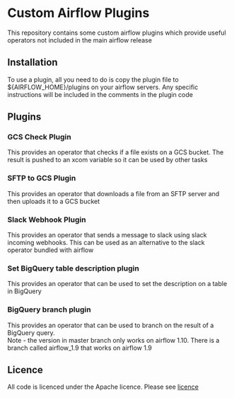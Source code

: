 # Custom Airflow Plugins

This repository contains some custom airflow plugins which provide useful operators not included in the main airflow release

## Installation
To use a plugin, all you need to do is copy the plugin file to ${AIRFLOW_HOME}/plugins on your airflow servers. Any specific instructions will be included in the comments in the plugin code

## Plugins

### GCS Check Plugin
This provides an operator that checks if a file exists on a GCS bucket. The result is pushed to an xcom variable so it can be used by other tasks

### SFTP to GCS Plugin
This provides an operator that downloads a file from an SFTP server and then uploads it to a GCS bucket

### Slack Webhook Plugin
This provides an operator that sends a message to slack using slack incoming webhooks. This can be used as an alternative to the slack operator bundled with airflow

### Set BigQuery table description plugin
This provides an operator that can be used to set the description on a table in BigQuery

### BigQuery branch plugin
This provides an operator that can be used to branch on the result of a BigQuery query.   
Note - the version in master branch only works on airflow 1.10. There is a branch called airflow_1.9 that works on airflow 1.9

## Licence
All code is licenced under the Apache licence. Please see [licence](LICENCE.md)
